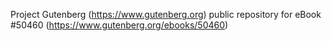 Project Gutenberg (https://www.gutenberg.org) public repository for
eBook #50460 (https://www.gutenberg.org/ebooks/50460)
